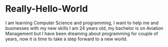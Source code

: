 # Really-Hello-World
I am learning Computer Science and programming, I want to help me and businesses with my new skills
I am 24 years old, my bachelor is on Aviation Management but I have been dreaming about programming for couple of years, now it is time to take a step forward to a new world.
